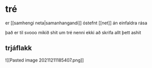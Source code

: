 # tré
er [[samhengi neta|samanhangandi]] óstefnt [[net]] án einfaldra rása

það er til svooo mikið shit um tré nenni ekki að skrifa allt þett ashit

## trjáflakk
![[Pasted image 20211211185407.png]]